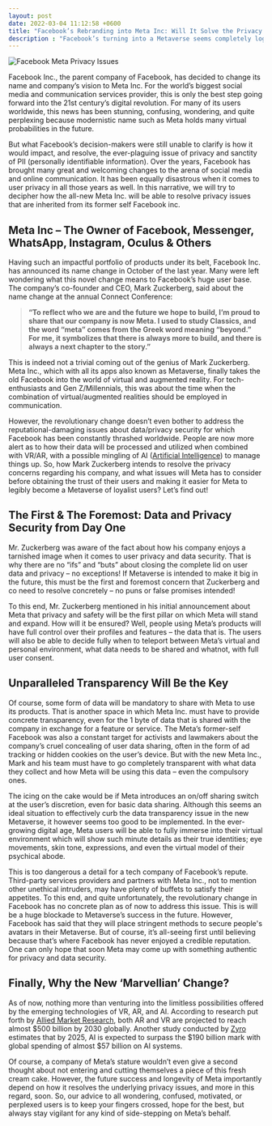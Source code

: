 ```yaml
---
layout: post
date: 2022-03-04 11:12:58 +0600
title: "Facebook’s Rebranding into Meta Inc: Will It Solve the Privacy Issues?"
description : "Facebook’s turning into a Metaverse seems completely logical for the world’s biggest social media firm. But will this revolutionary progress tackle the age-old concern about privacy?"
---
```

![Facebook Meta Privacy Issues](/images/Facebook_rebranding_into_Meta_Inc_privacy_issues.png)

Facebook Inc., the parent company of Facebook, has decided to change its name and company’s vision to Meta Inc. For the world’s biggest social media and communication services provider, this is only the best step going forward into the 21st century’s digital revolution. For many of its users worldwide, this news has been stunning, confusing, wondering, and quite perplexing because modernistic name such as Meta holds many virtual probabilities in the future.

But what Facebook’s decision-makers were still unable to clarify is how it would impact, and resolve, the ever-plaguing issue of privacy and sanctity of PII (personally identifiable information). Over the years, Facebook has brought many great and welcoming changes to the arena of social media and online communication. It has been equally disastrous when it comes to user privacy in all those years as well. In this narrative, we will try to decipher how the all-new Meta Inc. will be able to resolve privacy issues that are inherited from its former self Facebook inc. 

## Meta Inc – The Owner of Facebook, Messenger, WhatsApp, Instagram, Oculus & Others

Having such an impactful portfolio of products under its belt, Facebook Inc. has announced its name change in October of the last year. Many were left wondering what this novel change means to Facebook’s huge user base. The company’s co-founder and CEO, Mark Zuckerberg, said about the name change at the annual Connect Conference:

> **“To reflect who we are and the future we hope to build, I’m proud to share that our company is now Meta. I used to study Classics, and the word “meta” comes from the Greek word meaning “beyond.” For me, it symbolizes that there is always more to build, and there is always a next chapter to the story.”**

This is indeed not a trivial coming out of the genius of Mark Zuckerberg. Meta Inc., which with all its apps also known as Metaverse, finally takes the old Facebook into the world of virtual and augmented reality. For tech-enthusiasts and Gen Z/Millennials, this was about the time when the combination of virtual/augmented realities should be employed in communication. 

However, the revolutionary change doesn’t even bother to address the reputational-damaging issues about data/privacy security for which Facebook has been constantly thrashed worldwide. People are now more alert as to how their data will be processed and utilized when combined with VR/AR, with a possible mingling of AI (<a href="https://www.wikiwand.com/en/Artificial_intelligence" target="_blank">Artificial Intelligence</a>) to manage things up. So, how Mark Zuckerberg intends to resolve the privacy concerns regarding his company, and what issues will Meta has to consider before obtaining the trust of their users and making it easier for Meta to legibly become a Metaverse of loyalist users? Let’s find out!

## The First & The Foremost: Data and Privacy Security from Day One

Mr. Zuckerberg was aware of the fact about how his company enjoys a tarnished image when it comes to user privacy and data security. That is why there are no “ifs” and “buts” about closing the complete lid on user data and privacy – no exceptions! If Metaverse is intended to make it big in the future, this must be the first and foremost concern that Zuckerberg and co need to resolve concretely – no puns or false promises intended!

To this end, Mr. Zuckerberg mentioned in his initial announcement about Meta that privacy and safety will be the first pillar on which Meta will stand and expand. How will it be ensured? Well, people using Meta’s products will have full control over their profiles and features – the data that is. The users will also be able to decide fully when to teleport between Meta’s virtual and personal environment, what data needs to be shared and whatnot, with full user consent. 

## Unparalleled Transparency Will Be the Key

Of course, some form of data will be mandatory to share with Meta to use its products. That is another space in which Meta Inc. must have to provide concrete transparency, even for the 1 byte of data that is shared with the company in exchange for a feature or service. The Meta’s former-self Facebook was also a constant target for activists and lawmakers about the company’s cruel concealing of user data sharing, often in the form of ad tracking or hidden cookies on the user’s device. But with the new Meta Inc., Mark and his team must have to go completely transparent with what data they collect and how Meta will be using this data – even the compulsory ones. 

The icing on the cake would be if Meta introduces an on/off sharing switch at the user’s discretion, even for basic data sharing. Although this seems an ideal situation to effectively curb the data transparency issue in the new Metaverse, it however seems too good to be implemented. In the ever-growing digital age, Meta users will be able to fully immerse into their virtual environment which will show such minute details as their true identities; eye movements, skin tone, expressions, and even the virtual model of their psychical abode. 

This is too dangerous a detail for a tech company of Facebook’s repute. Third-party services providers and partners with Meta Inc., not to mention other unethical intruders, may have plenty of buffets to satisfy their appetites. To this end, and quite unfortunately, the revolutionary change in Facebook has no concrete plan as of now to address this issue. This is will be a huge blockade to Metaverse’s success in the future. However, Facebook has said that they will place stringent methods to secure people's avatars in their Metaverse. But of course, it’s all-seeing first until believing because that’s where Facebook has never enjoyed a credible reputation. One can only hope that soon Meta may come up with something authentic for privacy and data security.

## Finally, Why the New ‘Marvellian’ Change?

As of now, nothing more than venturing into the limitless possibilities offered by the emerging technologies of VR, AR, and AI. According to research put forth by <a href="https://www.alliedmarketresearch.com/augmented-and-virtual-reality-market" target="_blank">Allied Market Research</a>, both AR and VR are projected to reach almost $500 billion by 2030 globally. Another study conducted by <a href="https://zyro.com/blog/ai-statistic/" target="_blank">Zyro</a> estimates that by 2025, AI is expected to surpass the $190 billion mark with global spending of almost $57 billion on AI systems. 

Of course, a company of Meta’s stature wouldn’t even give a second thought about not entering and cutting themselves a piece of this fresh cream cake. However, the future success and longevity of Meta importantly depend on how it resolves the underlying privacy issues, and more in this regard, soon. So, our advice to all wondering, confused, motivated, or perplexed users is to keep your fingers crossed, hope for the best, but always stay vigilant for any kind of side-stepping on Meta’s behalf.
